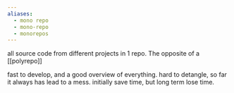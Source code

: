 ```yaml
---
aliases:
  - mono repo
  - mono-repo
  - monorepos
---
```

all source code from different projects in 1 repo. The opposite of a [[polyrepo]]

fast to develop, and a good overview of everything.
hard to detangle, so far it always has lead to a mess.
initially save time, but long term lose time.
